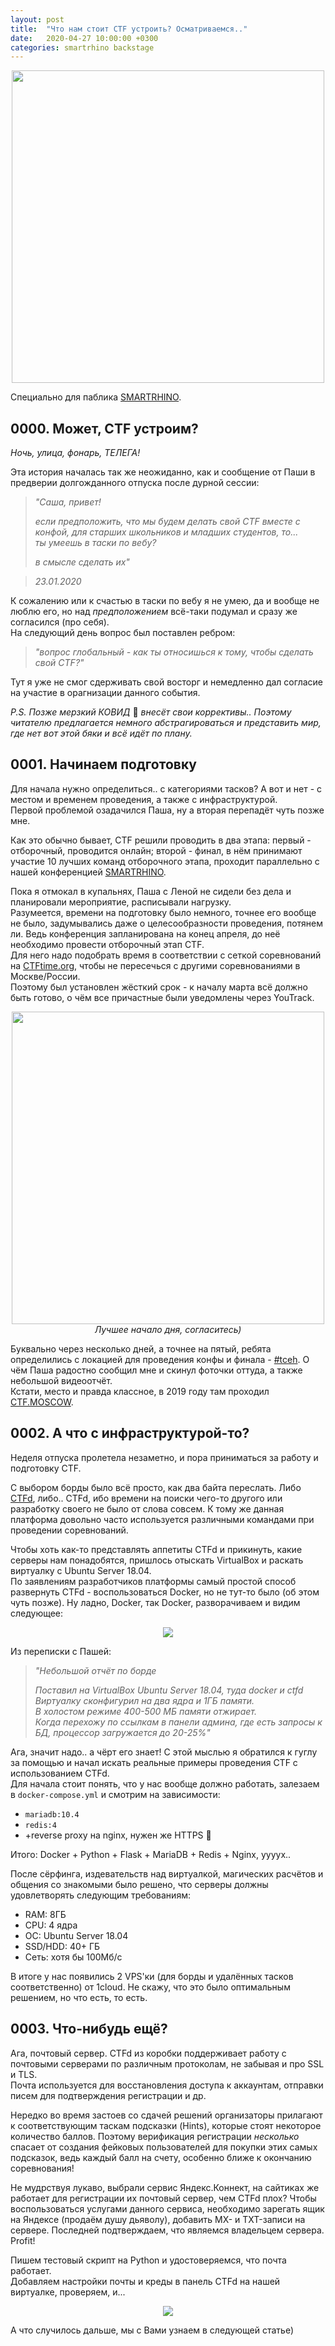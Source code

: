 ```yaml
---
layout: post
title:  "Что нам стоит CTF устроить? Осматриваемся.."
date:   2020-04-27 10:00:00 +0300
categories: smartrhino backstage
---
```


<p align="center">
    <img src="/img/2020-04-27/ctf-setup-part1/main.png" width="500">
</p>

Специально для паблика [SMARTRHINO](https://vk.com/smartrhino).

## 0000. Может, CTF устроим?
_Ночь, улица, фонарь, ТЕЛЕГА!_

Эта история началась так же неожиданно, как и сообщение от Паши в предверии долгожданного отпуска после дурной сессии:

>_"Саша, привет!_
>
>_если предположить, что мы будем делать свой CTF вместе с_  
>_конфой, для старших школьников и младших студентов, то..._  
>_ты умеешь в таски по вебу?_
>
>_в смысле сделать их"_

> _23.01.2020_

К сожалению или к счастью в таски по вебу я не умею, да и вообще не люблю его, но над _предположением_ всё-таки подумал и сразу же согласился (про себя).  
На следующий день вопрос был поставлен ребром:

>_"вопрос глобальный - как ты относишься к тому, чтобы сделать свой CTF?"_  

Тут я уже не смог сдерживать свой восторг и немедленно дал согласие на участие в орагнизации данного события.

_P.S. Позже мерзкий КОВИД_ 👾 _внесёт свои коррективы.. Поэтому читателю предлагается немного абстрагироваться и представить мир, где нет вот этой бяки и всё идёт по плану._

## 0001. Начинаем подготовку
Для начала нужно определиться.. с категориями тасков? А вот и нет - с местом и временем проведения, а также с инфраструктурой.  
Первой проблемой озадачился Паша, ну а вторая перепадёт чуть позже мне.  

Как это обычно бывает, CTF решили проводить в два этапа: первый - отборочный, проводится онлайн; второй - финал, в нём принимают участие 10 лучших команд отборочного этапа, проходит параллельно с нашей конференцией [SMARTRHINO](https://www.smartrhino.ru/).

Пока я отмокал в купальнях, Паша с Леной не сидели без дела и планировали мероприятие, расписывали нагрузку.  
Разумеется, времени на подготовку было немного, точнее его вообще не было, задумывались даже о целесообразности проведения, потянем ли. Ведь конференция запланирована на конец апреля, до неё необходимо провести отборочный этап CTF.  
Для него надо подобрать время в соответствии с сеткой соревнований на [CTFtime.org](https://ctftime.org/), чтобы не пересечься с другими соревнованиями в Москве/России.  
Поэтому был установлен жёсткий срок - к началу марта всё должно быть готово, о чём все причастные были уведомлены через YouTrack.

<p align="center">
    <img src="/img/2020-04-27/ctf-setup-part1/deadline.png" width="500">
    <br/>
    <i>Лучшее начало дня, согласитесь)</i>
</p>

Буквально через несколько дней, а точнее на пятый, ребята определились с локацией для проведения конфы и финала - [#tceh](https://tceh.com/). О чём Паша радостно сообщил мне и скинул фоточки оттуда, а также небольшой видеоотчёт.  
Кстати, место и правда классное, в 2019 году там проходил [CTF.MOSCOW](https://ctf.moscow/).

## 0002. А что с инфраструктурой-то?
Неделя отпуска пролетела незаметно, и пора приниматься за работу и подготовку CTF.

С выбором борды было всё просто, как два байта переслать. Либо [CTFd](https://ctfd.io/), либо.. CTFd, ибо времени на поиски чего-то другого или разработку своего не было от слова совсем. К тому же данная платформа довольно часто используется различными командами при проведении соревнований.

Чтобы хоть как-то представлять аппетиты CTFd и прикинуть, какие серверы нам понадобятся, пришлось отыскать VirtualBox и раскать виртуалку с Ubuntu Server 18.04.  
По заявлениям разработчиков платформы самый простой способ развернуть CTFd - воспользоваться Docker, но не тут-то было (об этом чуть позже). Ну ладно, Docker, так Docker, разворачиваем и видим следующее:

<p align="center">
    <img src="/img/2020-04-27/ctf-setup-part1/ctfd-load.jpg">
</p>

Из переписки с Пашей:

>_"Небольшой отчёт по борде_
>
>_Поставил на VirtualBox Ubuntu Server 18.04, туда docker и ctfd_  
>_Виртуалку сконфигурил на два ядра и 1ГБ памяти._  
>_В холостом режиме 400-500 МБ памяти отжирает._  
>_Когда перехожу по ссылкам в панели админа, где есть запросы к БД, процессор загружается до 20-25%"_

Ага, значит надо.. а чёрт его знает! С этой мыслью я обратился к гуглу за помощью и начал искать реальные примеры проведения CTF с использованием CTFd.  
Для начала стоит понять, что у нас вообще должно работать, залезаем в `docker-compose.yml` и смотрим на зависимости:
- `mariadb:10.4`
- `redis:4`
- +reverse proxy на nginx, нужен же HTTPS 💪

Итого: Docker + Python + Flask + MariaDB + Redis + Nginx, уууух..

После сёрфинга, издевательств над виртуалкой, магических расчётов и общения со знакомыми было решено, что серверы должны удовлетворять следующим требованиям:
- RAM: 8ГБ
- CPU: 4 ядра
- ОС: Ubuntu Server 18.04
- SSD/HDD: 40+ ГБ
- Сеть: хотя бы 100Мб/с

В итоге у нас появились 2 VPS'ки (для борды и удалённых тасков соответственно) от 1cloud. Не скажу, что это было оптимальным решением, но что есть, то есть.

## 0003. Что-нибудь ещё?
Ага, почтовый сервер. CTFd из коробки поддерживает работу с почтовыми серверами по различным протоколам, не забывая и про SSL и TLS.  
Почта используется для восстановления доступа к аккаунтам, отправки писем для подтверждения регистрации и др.

Нередко во время застоев со сдачей решений организаторы прилагают к соответствующим таскам подсказки (Hints), которые стоят некоторое количество баллов. Поэтому верификация регистрации _несколько_ спасает от создания фейковых пользователей для покупки этих самых подсказок, ведь каждый балл на счету, особенно ближе к окончанию соревнования!

Не мудрствуя лукаво, выбрали сервис Яндекс.Коннект, на сайтиках же работает для регистрации их почтовый сервер, чем CTFd плох?
Чтобы воспользоваться услугами данного сервиса, необходимо зарегать ящик на Яндексе (продаём душу дьяволу), добавить MX- и TXT-записи на сервере. Последней подтверждаем, что являемся владельцем сервера. Profit!

Пишем тестовый скрипт на Python и удостоверяемся, что почта работает.  
Добавляем настройки почты и креды в панель CTFd на нашей виртуалке, проверяем, и...

<p align="center">
    <img src="/img/2020-04-27/ctf-setup-part1/mail.png">
</p>

А что случилось дальше, мы с Вами узнаем в следующей статье)
